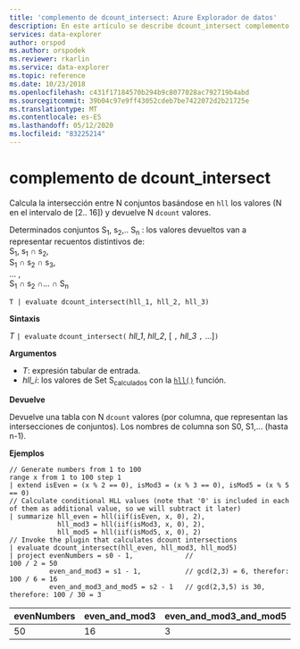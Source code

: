 ```yaml
---
title: 'complemento de dcount_intersect: Azure Explorador de datos'
description: En este artículo se describe dcount_intersect complemento en Azure Explorador de datos.
services: data-explorer
author: orspod
ms.author: orspodek
ms.reviewer: rkarlin
ms.service: data-explorer
ms.topic: reference
ms.date: 10/23/2018
ms.openlocfilehash: c431f17184570b294b9c8077028ac792719b4abd
ms.sourcegitcommit: 39b04c97e9ff43052cdeb7be7422072d2b21725e
ms.translationtype: MT
ms.contentlocale: es-ES
ms.lasthandoff: 05/12/2020
ms.locfileid: "83225214"
---
```

# <a name="dcount_intersect-plugin"></a>complemento de dcount_intersect

Calcula la intersección entre N conjuntos basándose en `hll` los valores (N en el intervalo de [2.. 16]) y devuelve N `dcount` valores.

Determinados conjuntos S<sub>1</sub>, s<sub>2</sub>,.. S<sub>n</sub> : los valores devueltos van a representar recuentos distintivos de:  
S<sub>1</sub>, s<sub>1</sub> ∩ s<sub>2</sub>,  
S<sub>1</sub> ∩ s<sub>2</sub> ∩ s<sub>3</sub>,  
... ,  
S<sub>1</sub> ∩ s<sub>2</sub> ∩... ∩ S<sub>n</sub>

    T | evaluate dcount_intersect(hll_1, hll_2, hll_3)

**Sintaxis**

*T* `| evaluate` `dcount_intersect(` *hll_1*, *hll_2*, [ `,` *hll_3* `,` ...]`)`

**Argumentos**

* *T*: expresión tabular de entrada.
* *hll_i*: los valores de Set S<sub>calculados</sub> con la [`hll()`](./hll-aggfunction.md) función.

**Devuelve**

Devuelve una tabla con N `dcount` valores (por columna, que representan las intersecciones de conjuntos).
Los nombres de columna son S0, S1,... (hasta n-1).

**Ejemplos**

<!-- csl: https://help.kusto.windows.net/Samples -->
```kusto
// Generate numbers from 1 to 100
range x from 1 to 100 step 1
| extend isEven = (x % 2 == 0), isMod3 = (x % 3 == 0), isMod5 = (x % 5 == 0)
// Calculate conditional HLL values (note that '0' is included in each of them as additional value, so we will subtract it later)
| summarize hll_even = hll(iif(isEven, x, 0), 2),
            hll_mod3 = hll(iif(isMod3, x, 0), 2),
            hll_mod5 = hll(iif(isMod5, x, 0), 2) 
// Invoke the plugin that calculates dcount intersections         
| evaluate dcount_intersect(hll_even, hll_mod3, hll_mod5)
| project evenNumbers = s0 - 1,             //                             100 / 2 = 50
          even_and_mod3 = s1 - 1,           // gcd(2,3) = 6, therefor:     100 / 6 = 16
          even_and_mod3_and_mod5 = s2 - 1   // gcd(2,3,5) is 30, therefore: 100 / 30 = 3 
```

|evenNumbers|even_and_mod3|even_and_mod3_and_mod5|
|---|---|---|
|50|16|3|